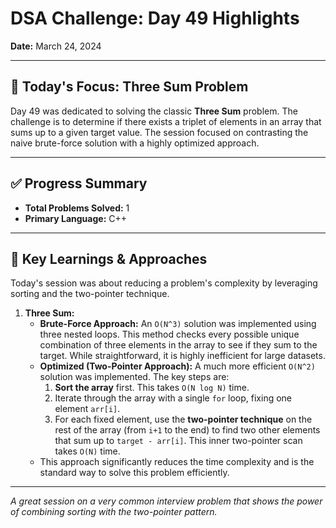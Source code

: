 # DSA Challenge: Day 49 Highlights

**Date:** March 24, 2024

---

## 🎯 Today's Focus: Three Sum Problem

Day 49 was dedicated to solving the classic **Three Sum** problem. The challenge is to determine if there exists a triplet of elements in an array that sums up to a given target value. The session focused on contrasting the naive brute-force solution with a highly optimized approach.

---

## ✅ Progress Summary

-   **Total Problems Solved:** 1
-   **Primary Language:** C++

---

## 🧠 Key Learnings & Approaches

Today's session was about reducing a problem's complexity by leveraging sorting and the two-pointer technique.

1.  **Three Sum:**
    -   **Brute-Force Approach:** An `O(N^3)` solution was implemented using three nested loops. This method checks every possible unique combination of three elements in the array to see if they sum to the target. While straightforward, it is highly inefficient for large datasets.
    -   **Optimized (Two-Pointer Approach):** A much more efficient `O(N^2)` solution was implemented. The key steps are:
        1.  **Sort the array** first. This takes `O(N log N)` time.
        2.  Iterate through the array with a single `for` loop, fixing one element `arr[i]`.
        3.  For each fixed element, use the **two-pointer technique** on the rest of the array (from `i+1` to the end) to find two other elements that sum up to `target - arr[i]`. This inner two-pointer scan takes `O(N)` time.
    -   This approach significantly reduces the time complexity and is the standard way to solve this problem efficiently.

---

_A great session on a very common interview problem that shows the power of combining sorting with the two-pointer pattern._
